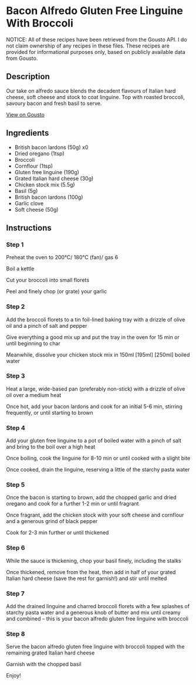 # Bacon Alfredo Gluten Free Linguine With Broccoli

NOTICE: All of these recipes have been retrieved from the Gousto API. I do not claim ownership of any recipes in these files. These recipes are provided for informational purposes only, based on publicly available data from Gousto.

## Description

Our take on alfredo sauce blends the decadent flavours of Italian hard cheese, soft cheese and stock to coat linguine. Top with roasted broccoli, savoury bacon and fresh basil to serve.

[View on Gousto](https://www.gousto.co.uk/recipes/cookbook/bacon-alfredo-gluten-free-linguine-with-broccoli)

## Ingredients

- British bacon lardons (50g) x0
- Dried oregano (1tsp)
- Broccoli
- Cornflour (1tsp)
- Gluten free linguine (190g)
- Grated Italian hard cheese (30g)
- Chicken stock mix (5.5g)
- Basil (5g)
- British bacon lardons (100g)
- Garlic clove
- Soft cheese (50g)

## Instructions


### Step 1

Preheat the oven to 200°C/ 180°C (fan)/ gas 6

Boil a kettle

Cut your broccoli into small florets

Peel and finely chop (or grate) your garlic


### Step 2

Add the broccoli florets to a tin foil-lined baking tray with a drizzle of olive oil and a pinch of salt and pepper

Give everything a good mix up and put the tray in the oven for 15 min or until beginning to char

Meanwhile, dissolve your chicken stock mix in 150ml <span class="text-purple">[195ml]</span><span class="text-danger"> [250ml]</span> boiled water


### Step 3

Heat a large, wide-based pan (preferably non-stick) with a drizzle of olive oil over a medium heat

Once hot, add your bacon lardons and cook for an initial 5-6 min, stirring frequently, or until starting to brown


### Step 4

Add your gluten free linguine to a pot of boiled water with a pinch of salt and bring to the boil over a high heat

Once boiling, cook the linguine for 8-10 min or until cooked with a slight bite

Once cooked, drain the linguine, reserving a little of the starchy pasta water


### Step 5

Once the bacon is starting to brown, add the chopped garlic and dried oregano and cook for a further 1-2 min or until fragrant

Once fragrant, add the chicken stock with your soft cheese and cornflour and a generous grind of black pepper

Cook for 2-3 min further or until thickened


### Step 6

While the sauce is thickening, chop your basil finely, including the stalks

Once thickened, remove from the heat, then add in half of your grated Italian hard cheese (save the rest for garnish!) and stir until melted


### Step 7

Add the drained linguine and charred broccoli florets with a few splashes of starchy pasta water and a generous knob of butter and mix until creamy and combined – this is your bacon alfredo gluten free linguine with broccoli

### Step 8

Serve the bacon alfredo gluten free linguine with broccoli topped with the remaining grated Italian hard cheese

Garnish with the chopped basil

Enjoy!

